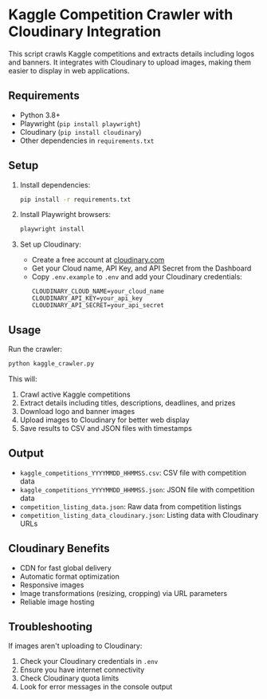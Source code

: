 # Kaggle Competition Crawler with Cloudinary Integration

This script crawls Kaggle competitions and extracts details including logos and banners. It integrates with Cloudinary to upload images, making them easier to display in web applications.

## Requirements

- Python 3.8+
- Playwright (`pip install playwright`)
- Cloudinary (`pip install cloudinary`)
- Other dependencies in `requirements.txt`

## Setup

1. Install dependencies:
   ```bash
   pip install -r requirements.txt
   ```

2. Install Playwright browsers:
   ```bash
   playwright install
   ```

3. Set up Cloudinary:
   - Create a free account at [cloudinary.com](https://cloudinary.com)
   - Get your Cloud name, API Key, and API Secret from the Dashboard
   - Copy `.env.example` to `.env` and add your Cloudinary credentials:
     ```
     CLOUDINARY_CLOUD_NAME=your_cloud_name
     CLOUDINARY_API_KEY=your_api_key
     CLOUDINARY_API_SECRET=your_api_secret
     ```

## Usage

Run the crawler:

```bash
python kaggle_crawler.py
```

This will:
1. Crawl active Kaggle competitions
2. Extract details including titles, descriptions, deadlines, and prizes
3. Download logo and banner images
4. Upload images to Cloudinary for better web display
5. Save results to CSV and JSON files with timestamps

## Output

- `kaggle_competitions_YYYYMMDD_HHMMSS.csv`: CSV file with competition data
- `kaggle_competitions_YYYYMMDD_HHMMSS.json`: JSON file with competition data
- `competition_listing_data.json`: Raw data from competition listings
- `competition_listing_data_cloudinary.json`: Listing data with Cloudinary URLs

## Cloudinary Benefits

- CDN for fast global delivery
- Automatic format optimization
- Responsive images
- Image transformations (resizing, cropping) via URL parameters
- Reliable image hosting

## Troubleshooting

If images aren't uploading to Cloudinary:
1. Check your Cloudinary credentials in `.env`
2. Ensure you have internet connectivity
3. Check Cloudinary quota limits
4. Look for error messages in the console output 
